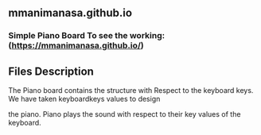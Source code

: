 ## mmanimanasa.github.io

### Simple Piano Board  To see the working: (https://mmanimanasa.github.io/)

## Files Description

The Piano board contains the structure with Respect to the keyboard keys. We have taken keyboardkeys values to design 

the piano. Piano plays the sound with respect to their key values of the keyboard.
